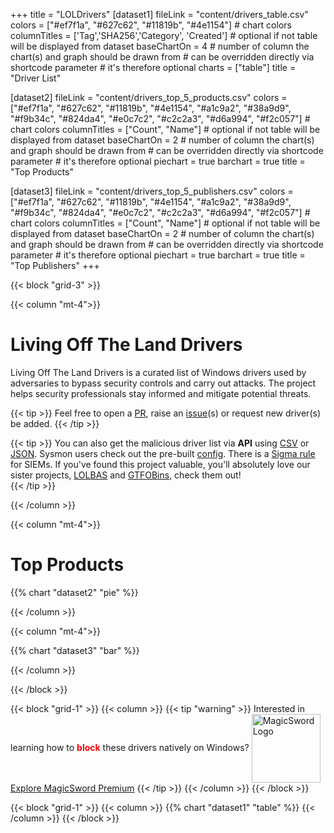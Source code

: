 +++
title = "LOLDrivers"
[dataset1]
  fileLink = "content/drivers_table.csv"
  colors = ["#ef7f1a", "#627c62", "#11819b", "#4e1154"] # chart colors
  columnTitles = ['Tag','SHA256','Category', 'Created'] # optional if not table will be displayed from dataset
  baseChartOn = 4 # number of column the chart(s) and graph should be drawn from # can be overridden directly via shortcode parameter # it's therefore optional
  charts = ["table"]
  title = "Driver List"

[dataset2]
  fileLink = "content/drivers_top_5_products.csv"
  colors = ["#ef7f1a", "#627c62", "#11819b", "#4e1154", "#a1c9a2", "#38a9d9", "#f9b34c", "#824da4", "#e0c7c2", "#c2c2a3", "#d6a994", "#f2c057"] # chart colors
  columnTitles = ["Count", "Name"] # optional if not table will be displayed from dataset
  baseChartOn = 2 # number of column the chart(s) and graph should be drawn from # can be overridden directly via shortcode parameter # it's therefore optional
  piechart = true
  barchart = true
  title = "Top Products"


[dataset3]
  fileLink = "content/drivers_top_5_publishers.csv"
  colors = ["#ef7f1a", "#627c62", "#11819b", "#4e1154", "#a1c9a2", "#38a9d9", "#f9b34c", "#824da4", "#e0c7c2", "#c2c2a3", "#d6a994", "#f2c057"] # chart colors
  columnTitles = ["Count", "Name"] # optional if not table will be displayed from dataset
  baseChartOn = 2 # number of column the chart(s) and graph should be drawn from # can be overridden directly via shortcode parameter # it's therefore optional
  piechart = true
  barchart = true
  title = "Top Publishers"
+++

{{< block "grid-3" >}}

{{< column "mt-4">}}

# Living Off The Land Drivers 
Living Off The Land Drivers is a curated list of Windows drivers used by adversaries to bypass security controls and carry out attacks. The project helps security professionals stay informed and mitigate potential threats. 

{{< tip  >}}
Feel free to open a [PR](https://github.com/magicsword-io/LOLDrivers/pulls), raise an [issue](https://github.com/magicsword-io/LOLDrivers/issues/new/choose "Open a Github Issue")(s) or request new driver(s) be added.
{{< /tip >}}

{{< tip >}}
You can also get the malicious driver list via **API** using [CSV](api/drivers.csv) or [JSON](api/drivers.json). Sysmon users check out the pre-built [config](https://github.com/magicsword-io/LOLDrivers/blob/main/detections/sysmon/sysmon_config_vulnerable_hashes.xml). There is a [Sigma rule](https://github.com/magicsword-io/LOLDrivers/blob/main/detections/sigma/driver_load_win_vuln_drivers.yml) for SIEMs. If you've found this project valuable, you'll absolutely love our sister projects, [LOLBAS](https://lolbas-project.github.io/#) and [GTFOBins](https://gtfobins.github.io), check them out!  
{{< /tip >}}

{{< /column >}}

{{< column "mt-4">}}

# Top Products

{{% chart "dataset2" "pie" %}}

{{< /column >}}

{{< column "mt-4">}}

{{% chart "dataset3" "bar" %}}

{{< /column >}}

{{< /block >}}

{{< block "grid-1" >}}
{{< column >}}
{{< tip "warning" >}}
Interested in learning how to **<span style="color: red;">block</span>** these drivers natively on Windows? <a href="https://www.magicsword.io/premium"><img src="images/magicsword-logo.png" alt="MagicSword Logo" style="width:110px; height:110px; vertical-align:middle;">Explore MagicSword Premium</a>
{{< /tip >}}
{{< /column >}}
{{< /block >}}

{{< block "grid-1" >}}
{{< column >}}
{{% chart "dataset1" "table" %}}
{{< /column >}}
{{< /block >}}
